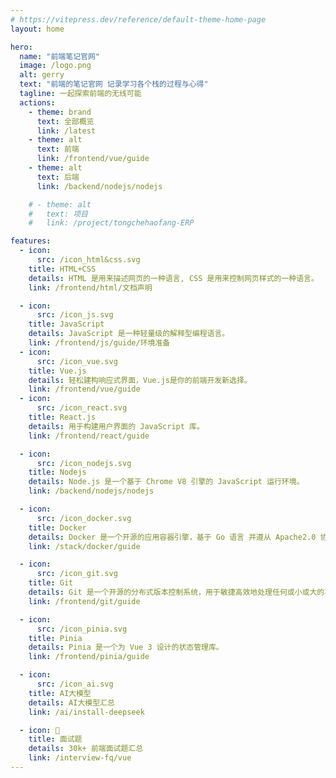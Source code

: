```yaml
---
# https://vitepress.dev/reference/default-theme-home-page
layout: home

hero:
  name: "前端笔记官网"
  image: /logo.png
  alt: gerry
  text: "前端的笔记官网 记录学习各个栈的过程与心得"
  tagline: 一起探索前端的无线可能
  actions:
    - theme: brand
      text: 全部概览
      link: /latest
    - theme: alt
      text: 前端
      link: /frontend/vue/guide
    - theme: alt
      text: 后端
      link: /backend/nodejs/nodejs

    # - theme: alt
    #   text: 项目
    #   link: /project/tongchehaofang-ERP

features:
  - icon:
      src: /icon_html&css.svg
    title: HTML+CSS
    details: HTML 是用来描述网页的一种语言, CSS 是用来控制网页样式的一种语言。
    link: /frontend/html/文档声明

  - icon:
      src: /icon_js.svg
    title: JavaScript
    details: JavaScript 是一种轻量级的解释型编程语言。
    link: /frontend/js/guide/环境准备
  - icon:
      src: /icon_vue.svg
    title: Vue.js
    details: 轻松建构响应式界面，Vue.js是你的前端开发新选择。
    link: /frontend/vue/guide
  - icon:
      src: /icon_react.svg
    title: React.js
    details: 用于构建用户界面的 JavaScript 库。
    link: /frontend/react/guide

  - icon:
      src: /icon_nodejs.svg
    title: Nodejs
    details: Node.js 是一个基于 Chrome V8 引擎的 JavaScript 运行环境。
    link: /backend/nodejs/nodejs

  - icon:
      src: /icon_docker.svg
    title: Docker
    details: Docker 是一个开源的应用容器引擎，基于 Go 语言 并遵从 Apache2.0 协议开源。
    link: /stack/docker/guide

  - icon:
      src: /icon_git.svg
    title: Git
    details: Git 是一个开源的分布式版本控制系统，用于敏捷高效地处理任何或小或大的项目。
    link: /frontend/git/guide

  - icon:
      src: /icon_pinia.svg
    title: Pinia
    details: Pinia 是一个为 Vue 3 设计的状态管理库。
    link: /frontend/pinia/guide

  - icon:
      src: /icon_ai.svg
    title: AI大模型
    details: AI大模型汇总
    link: /ai/install-deepseek

  - icon: 📓
    title: 面试题
    details: 30k+ 前端面试题汇总
    link: /interview-fq/vue
---
```

